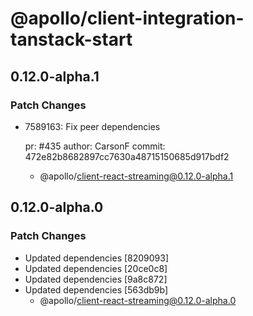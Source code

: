 # @apollo/client-integration-tanstack-start

## 0.12.0-alpha.1

### Patch Changes

- 7589163: Fix peer dependencies

  pr: #435
  author: CarsonF
  commit: 472e82b8682897cc7630a48715150685d917bdf2

  - @apollo/client-react-streaming@0.12.0-alpha.1

## 0.12.0-alpha.0

### Patch Changes

- Updated dependencies [8209093]
- Updated dependencies [20ce0c8]
- Updated dependencies [9a8c872]
- Updated dependencies [563db9b]
  - @apollo/client-react-streaming@0.12.0-alpha.0
